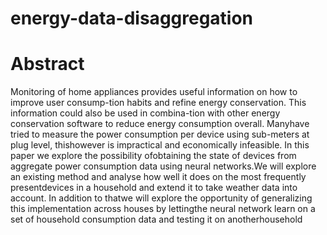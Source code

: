 # energy-data-disaggregation

# Abstract
Monitoring of home appliances provides useful information on how to improve user consump-tion habits and refine energy conservation.  This information could also be used in combina-tion  with  other  energy  conservation  software  to  reduce  energy  consumption  overall.   Manyhave  tried  to  measure  the  power  consumption  per  device  using  sub-meters  at  plug  level,  thishowever is impractical and economically infeasible.  In this paper we explore the possibility ofobtaining the state of devices from aggregate power consumption data using neural networks.We will explore an existing method and analyse how well it does on the most frequently presentdevices  in  a  household  and  extend  it  to  take  weather  data  into  account.  In  addition  to  thatwe  will  explore  the  opportunity  of  generalizing  this  implementation  across  houses  by  lettingthe  neural  network  learn  on  a  set  of  household  consumption  data  and  testing  it  on  anotherhousehold
